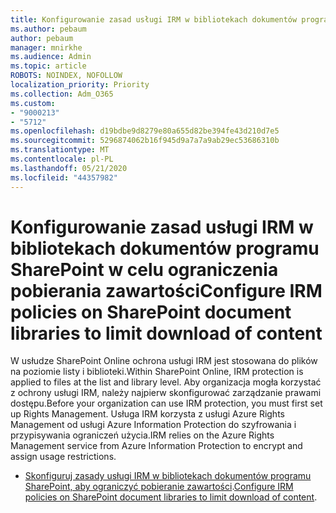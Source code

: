 ```yaml
---
title: Konfigurowanie zasad usługi IRM w bibliotekach dokumentów programu SharePoint w celu ograniczenia pobierania zawartości
ms.author: pebaum
author: pebaum
manager: mnirkhe
ms.audience: Admin
ms.topic: article
ROBOTS: NOINDEX, NOFOLLOW
localization_priority: Priority
ms.collection: Adm_O365
ms.custom:
- "9000213"
- "5712"
ms.openlocfilehash: d19bdbe9d8279e80a655d82be394fe43d210d7e5
ms.sourcegitcommit: 5296874062b16f945d9a7a7a9ab29ec53686310b
ms.translationtype: MT
ms.contentlocale: pl-PL
ms.lasthandoff: 05/21/2020
ms.locfileid: "44357982"
---
```

# <a name="configure-irm-policies-on-sharepoint-document-libraries-to-limit-download-of-content"></a><span data-ttu-id="ee52c-102">Konfigurowanie zasad usługi IRM w bibliotekach dokumentów programu SharePoint w celu ograniczenia pobierania zawartości</span><span class="sxs-lookup"><span data-stu-id="ee52c-102">Configure IRM policies on SharePoint document libraries to limit download of content</span></span>

<span data-ttu-id="ee52c-103">W usłudze SharePoint Online ochrona usługi IRM jest stosowana do plików na poziomie listy i biblioteki.</span><span class="sxs-lookup"><span data-stu-id="ee52c-103">Within SharePoint Online, IRM protection is applied to files at the list and library level.</span></span> <span data-ttu-id="ee52c-104">Aby organizacja mogła korzystać z ochrony usługi IRM, należy najpierw skonfigurować zarządzanie prawami dostępu.</span><span class="sxs-lookup"><span data-stu-id="ee52c-104">Before your organization can use IRM protection, you must first set up Rights Management.</span></span> <span data-ttu-id="ee52c-105">Usługa IRM korzysta z usługi Azure Rights Management od usługi Azure Information Protection do szyfrowania i przypisywania ograniczeń użycia.</span><span class="sxs-lookup"><span data-stu-id="ee52c-105">IRM relies on the Azure Rights Management service from Azure Information Protection to encrypt and assign usage restrictions.</span></span>

- <span data-ttu-id="ee52c-106">[Skonfiguruj zasady usługi IRM w bibliotekach dokumentów programu SharePoint, aby ograniczyć pobieranie zawartości](https://docs.microsoft.com/office365/securitycompliance/set-up-irm-in-sp-admin-center).</span><span class="sxs-lookup"><span data-stu-id="ee52c-106">[Configure IRM policies on SharePoint document libraries to limit download of content](https://docs.microsoft.com/office365/securitycompliance/set-up-irm-in-sp-admin-center).</span></span>
